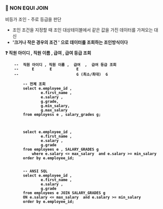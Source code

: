 ### 🔸 NON EQUI JOIN

비등가 조인 - 주로 등급을 판단

- 조인 조건을 지정할 때 조인 대상테이블에서 같은 값을 가진 데이터를 가져오는 대신
- <b>'크거나 작은 경우의 조건 '<b/>  으로 데이터를 조회하는 조인방식이다

❓ 직원 아이디 , 직원 이름 , 급여 , 급여 등급 조회

        --  직원 아이디 , 직원 이름 ,  급여  ,  급여 등급 조회
        --      E       E           E
        --                          G (최소/최대)  G

            -- 전체 조회
            select e.employee_id , 
                    e.first_name , 
                    e.salary , 
                    g.grade,
                    g.min_salary,
                    g.max_salary
            from employess e , salary_grades g;


            
            select e.employee_id ,
                    e.first_name ,
                    e.salary ,
                    g.grade
            from employees e , SALARY_GRADES g
                where e.salary <= max_salary  and e.salary >= min_salary
            order by e.employee_id;


            -- ANSI SQL 
            select e.employee_id ,
                    e.first_name , 
                    e.salary , 
                    g.grade
            from employees e JOIN SALARY_GRADES g
            ON e.salary <= max_salary  and e.salary >= min_salary
            order by e.employee_id;